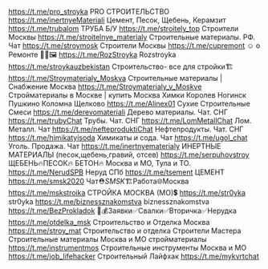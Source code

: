 https://t.me/pro_stroyka PRO СТРОИТЕЛЬСТВО
https://t.me/inertnyeMateriali Цемент, Песок, Щебень, Керамзит
https://t.me/trubalom ТРУБА Б/У
https://t.me/stroitely_top Строители Москвы
https://t.me/stroitelnye_materialy Строительные материалы. РФ. Чат
https://t.me/stroymosk Строители Москвы
https://t.me/cupremont ☺️ о Ремонте 📐🧹🖼
https://t.me/RozStroyka Rozstroyka
https://t.me/stroykauzbekistan Строительство- все для стройки🏗
https://t.me/Stroymaterialy_Moskva Строительные материалы | Снабжение Москва
https://t.me/Stroymaterialy_v_Moskve Стройматериалы в Москве | купить Москва Химки Королев Ногинск Пушкино Коломна Щелково
https://t.me/Alinex01 Сухие Строительные Смеси
https://t.me/derevomateriali Дерево материалы. Чат. СНГ
https://t.me/trubyChat Трубы. Чат. СНГ
https://t.me/LomMetallChat Лом. Металл. Чат
https://t.me/nefteproduktiChat Нефтепродукты. Чат. СНГ
https://t.me/himikatyisoda Химикаты и сода. Чат
https://t.me/ugol_chat Уголь. Продажа. Чат
https://t.me/inertnyematerialy ИНЕРТНЫЕ МАТЕРИАЛЫ (песок,щебень,гравий, отсев)
https://t.me/serpuhovstroy ЩЕБЕНЬ🔥ПЕСОК🔥 БЕТОН🔥 Москва и МО, Тула и ТО.
https://t.me/NerudSPB Неруд СПб
https://t.me/tsement ЦЕМЕНТ
https://t.me/smsk2020 Чат⛑️*SMSK*🏗️Работа🌐Москва
https://t.me/mskstroika СТРОЙКА МОСКВА (МО)💲
https://t.me/str0yka str0yka
https://t.me/biznessznakomstva biznessznakomstva
https://t.me/BezProkladok 💸💰Заявки✅Свалки✅Вторичка✅Нерудка
https://t.me/otdelka_msk Строительство и Отделка Москва
https://t.me/stroy_mat Строительство и отделка Строители Мастера Строительные материалы Москва и МО стройматериалы
https://t.me/instrumentmos Строительные инструменты Москва и МО
https://t.me/job_lifehacker Строительный Лайфхак
https://t.me/mykvrtchat 
 
